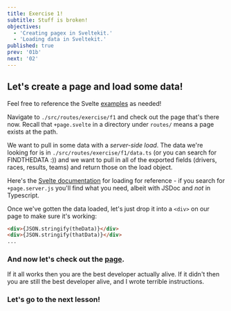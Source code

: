 ```yaml
---
title: Exercise 1!
subtitle: Stuff is broken!
objectives:
  - 'Creating pagex in Sveltekit.'
  - 'Loading data in Sveltekit.'
published: true
prev: '01b'
next: '02'
---
```


## Let's create a page and load some data!

Feel free to reference the Svelte [examples](https://svelte.dev/examples/hello-world) as needed!

Navigate to `./src/routes/exercise/f1` and check out the page that's there now. Recall that `+page.svelte` in a directory under `routes/` means a page exists at the path.

We want to pull in some data with a _server-side load_. The data we're looking for is in `./src/routes/exercise/f1/data.ts` (or you can search for FINDTHEDATA :)) and we want to pull in all of the exported fields (drivers, races, results, teams) and return those on the load object.

Here's the [Svelte documentation](https://kit.svelte.dev/docs/load) for loading for reference - if you search for `+page.server.js` you'll find what you need, albeit with JSDoc and _not_ in Typescript.

Once we've gotten the data loaded, let's just drop it into a `<div>` on our page to make sure it's working:

```html
<div>{JSON.stringify(theData)}</div>
<div>{JSON.stringify(thatData)}</div>
...
```

### And now let's check out the [page](/exercise/f1).

If it all works then you are the best developer actually alive. If it didn't then you are still the best developer alive, and I wrote terrible instructions.

### Let's go to the next lesson!
